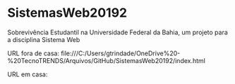 # SistemasWeb20192
Sobrevivência Estudantil na Universidade Federal da Bahia, um projeto para a disciplina Sistema Web

URL fora de casa: file:///C:/Users/gtrindade/OneDrive%20-%20TecnoTRENDS/Arquivos/GitHub/SistemasWeb20192/index.html

URL em casa:


